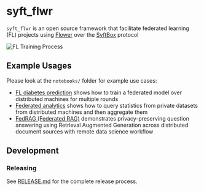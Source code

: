 # syft_flwr

`syft_flwr` is an open source framework that facilitate federated learning (FL) projects using [Flower](https://github.com/adap/flower) over the [SyftBox](https://github.com/OpenMined/syftbox) protocol

![FL Training Process](notebooks/fl-diabetes-prediction/images/fltraining.gif)

## Example Usages
Please look at the `notebooks/` folder for example use cases:
-  [FL diabetes prediction](notebooks/fl-diabetes-prediction/README.md) shows how to train a federated model over distributed machines for multiple rounds
-  [Federated analytics](notebooks/federated-analytics-diabetes/README.md) shows how to query statistics from private datasets from distributed machines and then aggregate them
-  [FedRAG (Federated RAG)](notebooks/fedrag/README.md) demonstrates privacy-preserving question answering using Retrieval Augmented Generation across distributed document sources with remote data science workflow

## Development
### Releasing
See [RELEASE.md](RELEASE.md) for the complete release process.